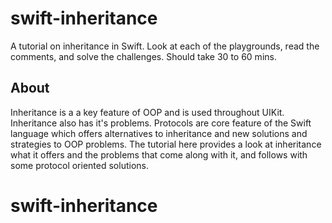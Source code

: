 # swift-inheritance

A tutorial on inheritance in Swift. Look at each of the playgrounds, read the comments, and solve the 
challenges. Should take 30 to 60 mins. 

## About

Inheritance is a a key feature of OOP and is used throughout UIKit. Inheritance also has it's 
problems. Protocols are core feature of the Swift language which offers alternatives to 
inheritance and new solutions and strategies to OOP problems. The tutorial here provides a look
at inheritance what it offers and the problems that come along with it, and follows with some 
protocol oriented solutions. 
# swift-inheritance
